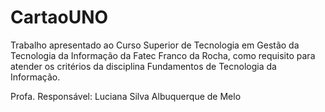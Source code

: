 # CartaoUNO
Trabalho apresentado ao Curso Superior de Tecnologia em Gestão da Tecnologia da Informação da Fatec Franco da Rocha, como requisito para atender os critérios da disciplina Fundamentos de Tecnologia da Informação.

Profa. Responsável: Luciana Silva Albuquerque de Melo
